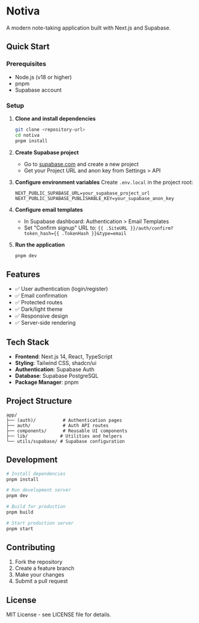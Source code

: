 # Notiva

A modern note-taking application built with Next.js and Supabase.

## Quick Start

### Prerequisites

-  Node.js (v18 or higher)
-  pnpm
-  Supabase account

### Setup

1. **Clone and install dependencies**

   ```bash
   git clone <repository-url>
   cd notiva
   pnpm install
   ```

2. **Create Supabase project**

   -  Go to [supabase.com](https://supabase.com) and create a new project
   -  Get your Project URL and anon key from Settings > API

3. **Configure environment variables**
   Create `.env.local` in the project root:

   ```env
   NEXT_PUBLIC_SUPABASE_URL=your_supabase_project_url
   NEXT_PUBLIC_SUPABASE_PUBLISHABLE_KEY=your_supabase_anon_key
   ```

4. **Configure email templates**

   -  In Supabase dashboard: Authentication > Email Templates
   -  Set "Confirm signup" URL to: `{{ .SiteURL }}/auth/confirm?token_hash={{ .TokenHash }}&type=email`

5. **Run the application**
   ```bash
   pnpm dev
   ```

## Features

-  ✅ User authentication (login/register)
-  ✅ Email confirmation
-  ✅ Protected routes
-  ✅ Dark/light theme
-  ✅ Responsive design
-  ✅ Server-side rendering

## Tech Stack

-  **Frontend**: Next.js 14, React, TypeScript
-  **Styling**: Tailwind CSS, shadcn/ui
-  **Authentication**: Supabase Auth
-  **Database**: Supabase PostgreSQL
-  **Package Manager**: pnpm

## Project Structure

```
app/
├── (auth)/          # Authentication pages
├── auth/            # Auth API routes
├── components/      # Reusable UI components
├── lib/            # Utilities and helpers
└── utils/supabase/ # Supabase configuration
```

## Development

```bash
# Install dependencies
pnpm install

# Run development server
pnpm dev

# Build for production
pnpm build

# Start production server
pnpm start
```

## Contributing

1. Fork the repository
2. Create a feature branch
3. Make your changes
4. Submit a pull request

## License

MIT License - see LICENSE file for details.
